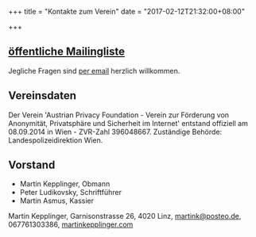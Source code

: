+++
title = "Kontakte zum Verein"
date = "2017-02-12T21:32:00+08:00"

+++

[öffentliche Mailingliste](https://lists.riseup.net/www/info/torservers-at)
-------------------------
Jegliche Fragen sind [per email](mailto:torservers-at@lists.riseup.net) herzlich willkommen.

Vereinsdaten
------------

Der Verein 'Austrian Privacy Foundation - Verein zur Förderung von Anonymität, Privatsphäre und Sicherheit im Internet' entstand offiziell am 08.09.2014 in Wien -  ZVR-Zahl 396048667. Zuständige Behörde: Landespolizeidirektion Wien.

Vorstand
--------

* Martin Kepplinger, Obmann
* Peter Ludikovsky, Schriftführer
* Martin Asmus, Kassier

Martin Kepplinger, Garnisonstrasse 26, 4020 Linz, [martink@posteo.de](mailto:martink@posteo.de), 067761303386, [martinkepplinger.com](https://martinkepplinger.com)
